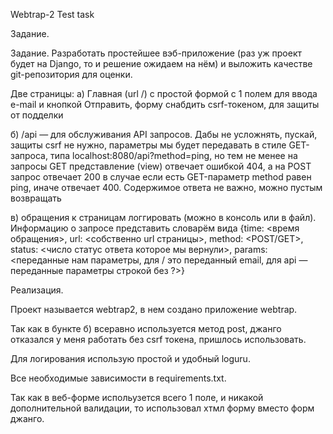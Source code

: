 Webtrap-2
Test task

Задание.

Задание. Разработать простейшее вэб-приложение (раз уж проект будет на Django, то и решение ожидаем на нём) и выложить качестве git-репозитория для оценки.

Две страницы:
а) Главная (url /) с простой формой с 1 полем для ввода e-mail и кнопкой Отправить, форму снабдить csrf-токеном, для защиты от подделки

б) /api — для обслуживания API запросов. Дабы не усложнять, пускай, защиты csrf не нужно, параметры мы будет передавать в стиле GET-запроса, типа localhost:8080/api?method=ping, но тем не менее на запросы GET представление (view) отвечает ошибкой 404, а на POST запрос отвечает 200 в случае если есть GET-параметр method равен ping, иначе отвечает 400. Содержимое ответа не важно, можно пустым возвращать

в) обращения к страницам логгировать (можно в консоль или в файл). Информацию о запросе представить словарём вида {time: <время обращения>, url: <собственно url страницы>, method: <POST/GET>, status: <число статус ответа которое мы вернули>, params: <переданные нам параметры, для / это переданный email, для api — переданные параметры строкой без ?>}

Реализация.

Проект называется webtrap2, в нем создано приложение webtrap.

Так как в бункте б) всеравно используется метод post, джанго отказался у меня работать без csrf токена, пришлось использовать.

Для логирования использую простой и удобный loguru.

Все необходимые зависимости в requirements.txt.

Так как в веб-форме испольузется всего 1 поле, и никакой дополнительной валидации, то использовал хтмл форму вместо форм джанго.
